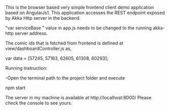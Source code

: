 
This is the browser based very simple frontend client demo application based on AngularJs1. This
application accesses the REST endpoint exposed by Akka Http server in the backend.

"var serviceBase " value in app.js needs to be changed to the running akka-http server address.

The comic ids that is fetched from frontend is defined at view/dashboardController.js as,

var data = [57245, 57163, 62605, 61308, 60293];


Running Instruction:

-Open the terminal path to the project folder and execute

npm start

The server in my machine is available at http://localhost:8000/
Please check the console to see yours.